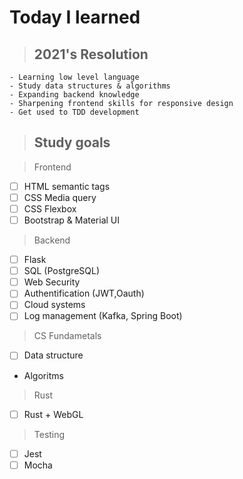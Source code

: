 # Today I learned

> ## 2021's Resolution

```
- Learning low level language
- Study data structures & algorithms
- Expanding backend knowledge
- Sharpening frontend skills for responsive design
- Get used to TDD development
```

> ## Study goals

> Frontend

- [ ] HTML semantic tags
- [ ] CSS Media query
- [ ] CSS Flexbox
- [ ] Bootstrap & Material UI

> Backend

- [ ] Flask
- [ ] SQL (PostgreSQL)
- [ ] Web Security
- [ ] Authentification (JWT,Oauth)
- [ ] Cloud systems
- [ ] Log management (Kafka, Spring Boot)

> CS Fundametals

- [ ] Data structure
- Algoritms

> Rust

- [ ] Rust + WebGL

> Testing

- [ ] Jest
- [ ] Mocha

